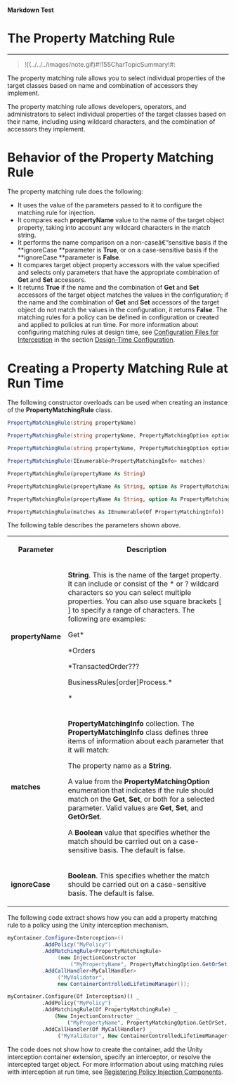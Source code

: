 ﻿---
Source File Name: 75-Interception.docx
AssetID: 07573c82-9f99-4474-8e16-d2b8b6ea62a8
Title: The Property Matching Rule
Order In ToC: 2\6\1\7
Output Filename: 2\6\1\7_The Property Matching Rule.markdown
---

#### Markdown Test ####
# The Property Matching Rule #
----------


> ![(../../../images/note.gif)#!155CharTopicSummary!#:
> 
The property matching rule allows you to select individual properties of the target classes based on name and combination of accessors they implement.

The property matching rule allows developers, operators, and administrators to select individual properties of the target classes based on their name, including using wildcard characters, and the combination of accessors they implement.  

# Behavior of the Property Matching Rule #
The property matching rule does the following:  
+ It uses the value of the parameters passed to it to configure the matching rule for injection.
+ It compares each **propertyName** value to the name of the target object property, taking into account any wildcard characters in the match string. 
+ It performs the name comparison on a non-caseâ€“sensitive basis if the **ignoreCase **parameter is **True**, or on a case-sensitive basis if the **ignoreCase **parameter is **False**. 
+ It compares target object property accessors with the value specified and selects only parameters that have the appropriate combination of **Get** and **Set** accessors.  
+ It returns **True** if the name and the combination of **Get** and **Set** accessors of the target object matches the values in the configuration; if the name and the combination of **Get** and **Set** accessors of the target object do not match the values in the configuration, it returns **False**. 
The matching rules for a policy can be defined in configuration or created and applied to policies at run time. For more information about configuring matching rules at design time, see [Configuration Files for Interception](test-markdown_af2f3726-4a3e-4e31-8f97-ebca0db3d907.html) in the section [Design-Time Configuration](test-markdown_d084d31d-6894-4cd3-ab6b-40f7a69899b2.html).  

# Creating a Property Matching Rule at Run Time #
The following constructor overloads can be used when creating an instance of the **PropertyMatchingRule** class.  

```csharp
PropertyMatchingRule(string propertyName)

PropertyMatchingRule(string propertyName, PropertyMatchingOption option)

PropertyMatchingRule(string propertyName, PropertyMatchingOption option, bool ignoreCase)

PropertyMatchingRule(IEnumerable<PropertyMatchingInfo> matches)
```


```vb
PropertyMatchingRule(propertyName As String)

PropertyMatchingRule(propertyName As String, option As PropertyMatchingOption)

PropertyMatchingRule(propertyName As String, option As PropertyMatchingOption, ignoreCase As Boolean)

PropertyMatchingRule(matches As IEnumerable(Of PropertyMatchingInfo))
```

The following table describes the parameters shown above.  
<table xmlns:xlink="http://www.w3.org/1999/xlink"><tr><th><p>Parameter</p></th><th><p>Description</p></th></tr><tr><td><p><b>propertyName</b></p></td><td><p><b>String</b>. This is the name of the target property. It can include or consist of the * or ? wildcard characters so you can select multiple properties. You can also use square brackets [ ] to specify a range of characters. The following are examples:</p><p>Get*</p><p>*Orders</p><p>*TransactedOrder???</p><p>BusinessRules[order]Process.*</p><p>*</p></td></tr><tr><td><p><b>matches</b></p></td><td><p><b>PropertyMatchingInfo </b>collection.<b> </b>The <b>PropertyMatchingInfo </b>class defines three items of information about each parameter that it will match:</p><p>The property name as a <b>String</b>. </p><p>A value from the <b>PropertyMatchingOption</b> enumeration that indicates if the rule should match on the <b>Get</b>, <b>Set</b>, or both for a selected parameter. Valid values are <b>Get</b>, <b>Set</b>, and <b>GetOrSet</b>.</p><p>A <b>Boolean</b> value that specifies whether the match should be carried out on a case-sensitive basis. The default is false.</p></td></tr><tr><td><p><b>ignoreCase</b></p></td><td><p><b>Boolean</b>. This specifies whether the match should be carried out on a case-sensitive basis. The default is false.</p></td></tr></table>
The following code extract shows how you can add a property matching rule to a policy using the Unity interception mechanism.  

```csharp
myContainer.Configure<Interception>()
           .AddPolicy("MyPolicy")
           .AddMatchingRule<PropertyMatchingRule>
                (new InjectionConstructor
                    ("MyPropertyName", PropertyMatchingOption.GetOrSet,true))
           .AddCallHandler<MyCallHandler>
                ("MyValidator", 
                new ContainerControlledLifetimeManager());
```


```vb
myContainer.Configure(Of Interception)() _
           .AddPolicy("MyPolicy") _
           .AddMatchingRule(Of PropertyMatchingRule) _
               (New InjectionConstructor _
                   ("MyPropertyName", PropertyMatchingOption.GetOrSet, True)) _
           .AddCallHandler(Of MyCallHandler) _
                ("MyValidator", New ContainerControlledLifetimeManager())
```

The code does not show how to create the container, add the Unity interception container extension, specify an interceptor, or resolve the intercepted target object. For more information about using matching rules with interception at run time, see [Registering Policy Injection Components](test-markdown_2090aa6d-38c7-4527-a211-aa4fa966e855.html).  


